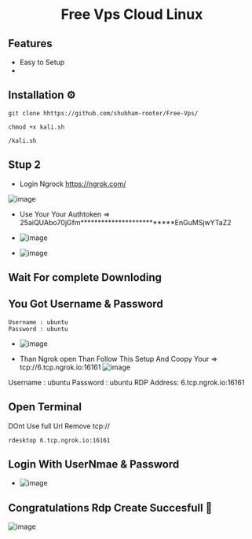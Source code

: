 <h1 align="center"> Free Vps Cloud Linux</h1>
 
    
## Features
- Easy to Setup
- 


## Installation ⚙️

```
git clone hhttps://github.com/shubham-rooter/Free-Vps/

```
```
chmod +x kali.sh
```
```
/kali.sh
```

## Stup 2

- Login Ngrock https://ngrok.com/

![image](https://user-images.githubusercontent.com/94091556/207830286-2d8e6cf5-912a-4f31-8ea6-00cde7b5443f.png)



- Use Your Your Authtoken =>  25aiQUAbo70jGfm**************************EnGuMSjwYTaZ2

- ![image](https://user-images.githubusercontent.com/94091556/207828466-593b9957-2566-42ad-b4cc-0842ac84545b.png)

- ![image](https://user-images.githubusercontent.com/94091556/207828701-acf94e7f-cac6-4ac5-9d3f-67f3c3086da5.png)


## Wait For complete Downloding

## You Got Username & Password

```
Username : ubuntu
Password : ubuntu
```

- ![image](https://user-images.githubusercontent.com/94091556/207831771-bc44123a-5084-426e-8de3-495b9095f26b.png)


- Than Ngrok open  Than Follow This Setup  And Coopy Your => tcp://6.tcp.ngrok.io:16161
![image](https://user-images.githubusercontent.com/94091556/207829470-26f7361c-d2b2-4e0f-a6c4-2fb115d76765.png)

Username : ubuntu
Password : ubuntu
RDP Address:
6.tcp.ngrok.io:16161

## Open Terminal 
DOnt Use full Url Remove tcp://

```
rdesktop 6.tcp.ngrok.io:16161

```
## Login With UserNmae & Password

- ![image](https://user-images.githubusercontent.com/94091556/207833019-7d554fb3-020c-4eca-888e-183e689b9e41.png)

## Congratulations Rdp Create Succesfull 🎉

![image](https://user-images.githubusercontent.com/94091556/207833567-cc6bc386-1ffd-4b43-a362-c327d9973c59.png)





